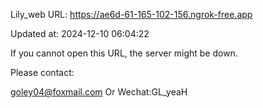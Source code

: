 Lily_web URL: https://ae6d-61-165-102-156.ngrok-free.app

Updated at: 2024-12-10 06:04:22

If you cannot open this URL, the server might be down.

Please contact: 

goley04@foxmail.com Or Wechat:GL_yeaH